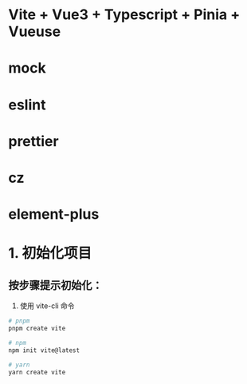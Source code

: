 # Vite + Vue3 + Typescript + Pinia + Vueuse

# mock
# eslint
# prettier
# cz
# element-plus

# 1. 初始化项目

## 按步骤提示初始化：

1.  使用 vite-cli 命令

```bash
# pnpm
pnpm create vite

# npm
npm init vite@latest

# yarn
yarn create vite
```
